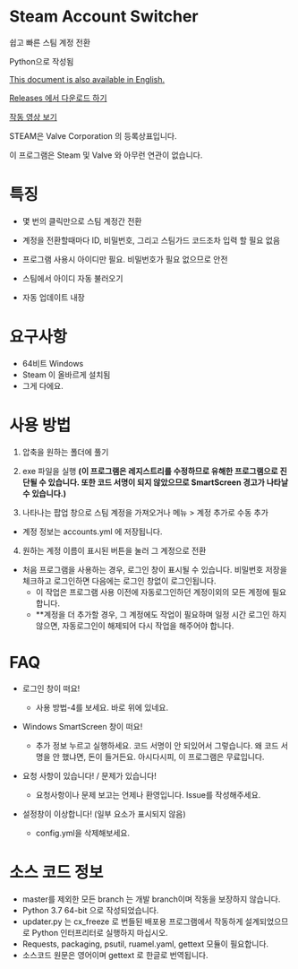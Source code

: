 # Steam Account Switcher
쉽고 빠른 스팀 계정 전환

Python으로 작성됨

[This document is also available in English.](https://github.com/sw2719/steam-account-switcher/blob/master/README.md)

[Releases 에서 다운로드 하기](https://github.com/sw2719/steam-account-switcher/releases)

[작동 영상 보기](https://youtu.be/WFtv10RZ_UA)

STEAM은 Valve Corporation 의 등록상표입니다.

이 프로그램은 Steam 및 Valve 와 아무런 연관이 없습니다.

# 특징
* 몇 번의 클릭만으로 스팀 계정간 전환

* 계정을 전환할때마다 ID, 비밀번호, 그리고 스팀가드 코드조차 입력 할 필요 없음

* 프로그램 사용시 아이디만 필요. 비밀번호가 필요 없으므로 안전

* 스팀에서 아이디 자동 불러오기

* 자동 업데이트 내장

# 요구사항
* 64비트 Windows
* Steam 이 올바르게 설치됨
* 그게 다에요.

# 사용 방법
1. 압축을 원하는 폴더에 풀기
2. exe 파일을 실행
**(이 프로그램은 레지스트리를 수정하므로 유해한 프로그램으로 진단될 수 있습니다. 또한 코드 서명이 되지 않았으므로 SmartScreen 경고가 나타날 수 있습니다.)**

3. 나타나는 팝업 창으로 스팀 계정을 가져오거나 메뉴 > 계정 추가로 수동 추가
* 계정 정보는 accounts.yml 에 저장됩니다.

4. 원하는 계정 이름이 표시된 버튼을 눌러 그 계정으로 전환
* 처음 프로그램을 사용하는 경우, 로그인 창이 표시될 수 있습니다. 비밀번호 저장을 체크하고 로그인하면 다음에는 로그인 창없이 로그인됩니다.
  - 이 작업은 프로그램 사용 이전에 자동로그인하던 계정이외의 모든 계정에 필요합니다.
  - **계정을 더 추가할 경우, 그 계정에도 작업이 필요하며 일정 시간 로그인 하지 않으면, 자동로그인이 해제되어 다시 작업을 해주어야 합니다.

# FAQ
* 로그인 창이 떠요!
  - 사용 방법-4를 보세요. 바로 위에 있네요.

* Windows SmartScreen 창이 떠요!
  - 추가 정보 누르고 실행하세요. 코드 서명이 안 되있어서 그렇습니다. 왜 코드 서명을 안 했냐면, 돈이 들거든요. 아시다시피, 이 프로그램은 무료입니다.

* 요청 사항이 있습니다! / 문제가 있습니다!
  - 요청사항이나 문제 보고는 언제나 환영입니다. Issue를 작성해주세요.

* 설정창이 이상합니다! (일부 요소가 표시되지 않음)
  - config.yml을 삭제해보세요.

# 소스 코드 정보
* master를 제외한 모든 branch 는 개발 branch이며 작동을 보장하지 않습니다.
* Python 3.7 64-bit 으로 작성되었습니다.
* updater.py 는 cx_freeze 로 번들된 배포용 프로그램에서 작동하게 설계되었으므로 Python 인터프리터로 실행하지 마십시오.
* Requests, packaging, psutil, ruamel.yaml, gettext 모듈이 필요합니다.
* 소스코드 원문은 영어이며 gettext 로 한글로 번역됩니다.
